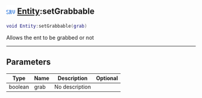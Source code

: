 ## <img src="../../.gitbook/assets/server.png" width="24" height=24 /> [Entity](https://iaswiki.rawr.dev/readme/entity):setGrabbable

```lua
void Entity:setGrabbable(grab)
```

Allows the ent to be grabbed or not

------
## Parameters

| Type   | Name | Description | Optional |
| ------ | ---- | ----------- | -------: |
| boolean | grab | No description |  |

